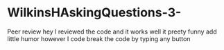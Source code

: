 # WilkinsHAskingQuestions-3-
Peer review hey I reviewed the code and it works well it preety funny add little humor however I code break the code by typing any button